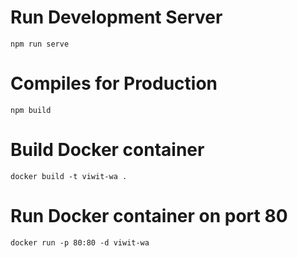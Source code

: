 # Run Development Server
```npm run serve```
# Compiles for Production
```npm build```
# Build Docker container
```docker build -t viwit-wa . ```
# Run Docker container on port 80
```docker run -p 80:80 -d viwit-wa```